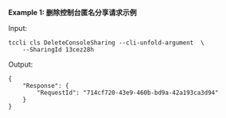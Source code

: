 **Example 1: 删除控制台匿名分享请求示例**



Input: 

```
tccli cls DeleteConsoleSharing --cli-unfold-argument  \
    --SharingId 13cez28h
```

Output: 
```
{
    "Response": {
        "RequestId": "714cf720-43e9-460b-bd9a-42a193ca3d94"
    }
}
```

